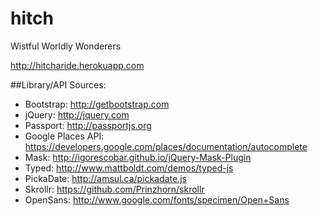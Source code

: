 hitch
==========

Wistful Worldly Wonderers

http://hitcharide.herokuapp.com


##Library/API Sources:
* Bootstrap: http://getbootstrap.com
* jQuery: http://jquery.com
* Passport: http://passportjs.org
* Google Places API: https://developers.google.com/places/documentation/autocomplete
* Mask: http://igorescobar.github.io/jQuery-Mask-Plugin
* Typed: http://www.mattboldt.com/demos/typed-js
* PickaDate: http://amsul.ca/pickadate.js
* Skrollr: https://github.com/Prinzhorn/skrollr
* OpenSans: http://www.google.com/fonts/specimen/Open+Sans
